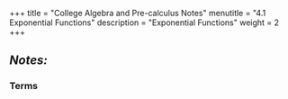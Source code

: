 +++
title = "College Algebra and Pre-calculus Notes"
menutitle = "4.1 Exponential Functions"
description = "Exponential Functions"
weight = 2
+++

## _Notes:_

### Terms
